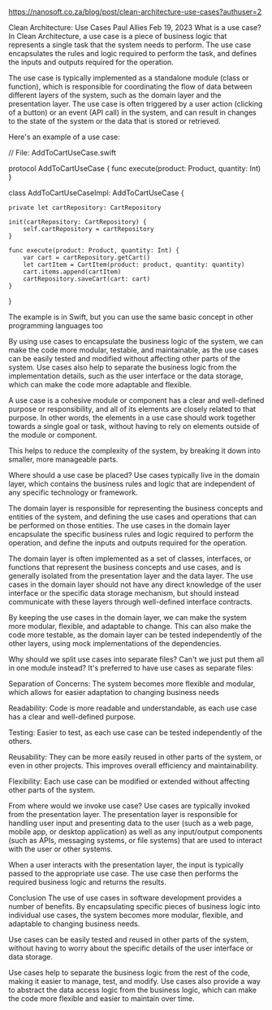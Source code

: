 https://nanosoft.co.za/blog/post/clean-architecture-use-cases?authuser=2

Clean Architecture: Use Cases
Paul Allies
Feb 19, 2023
What is a use case?
In Clean Architecture, a use case is a piece of business logic that represents a single task that the system needs to perform. The use case encapsulates the rules and logic required to perform the task, and defines the inputs and outputs required for the operation.

The use case is typically implemented as a standalone module (class or function), which is responsible for coordinating the flow of data between different layers of the system, such as the domain layer and the presentation layer. The use case is often triggered by a user action (clicking of a button) or an event (API call) in the system, and can result in changes to the state of the system or the data that is stored or retrieved.

Here's an example of a use case:

// File: AddToCartUseCase.swift

protocol AddToCartUseCase {
    func execute(product: Product, quantity: Int)
}

class AddToCartUseCaseImpl: AddToCartUseCase {
    
    private let cartRepository: CartRepository
    
    init(cartRepository: CartRepository) {
        self.cartRepository = cartRepository
    }
    
    func execute(product: Product, quantity: Int) {
        var cart = cartRepository.getCart()
        let cartItem = CartItem(product: product, quantity: quantity)
        cart.items.append(cartItem)
        cartRepository.saveCart(cart: cart)
    }
}

The example is in Swift, but you can use the same basic concept in other programming languages too

By using use cases to encapsulate the business logic of the system, we can make the code more modular, testable, and maintainable, as the use cases can be easily tested and modified without affecting other parts of the system. Use cases also help to separate the business logic from the implementation details, such as the user interface or the data storage, which can make the code more adaptable and flexible.

A use case is a cohesive module or component has a clear and well-defined purpose or responsibility, and all of its elements are closely related to that purpose. In other words, the elements in a use case should work together towards a single goal or task, without having to rely on elements outside of the module or component.

This helps to reduce the complexity of the system, by breaking it down into smaller, more manageable parts.

Where should a use case be placed?
Use cases typically live in the domain layer, which contains the business rules and logic that are independent of any specific technology or framework.

The domain layer is responsible for representing the business concepts and entities of the system, and defining the use cases and operations that can be performed on those entities. The use cases in the domain layer encapsulate the specific business rules and logic required to perform the operation, and define the inputs and outputs required for the operation.

The domain layer is often implemented as a set of classes, interfaces, or functions that represent the business concepts and use cases, and is generally isolated from the presentation layer and the data layer. The use cases in the domain layer should not have any direct knowledge of the user interface or the specific data storage mechanism, but should instead communicate with these layers through well-defined interface contracts.

By keeping the use cases in the domain layer, we can make the system more modular, flexible, and adaptable to change. This can also make the code more testable, as the domain layer can be tested independently of the other layers, using mock implementations of the dependencies.

Why should we split use cases into separate files? Can't we just put them all in one module instead?
It's preferred to have use cases as separate files:

Separation of Concerns: The system becomes more flexible and modular, which allows for easier adaptation to changing business needs

Readability: Code is more readable and understandable, as each use case has a clear and well-defined purpose.

Testing: Easier to test, as each use case can be tested independently of the others.

Reusability: They can be more easily reused in other parts of the system, or even in other projects. This improves overall efficiency and maintainability.

Flexibility: Each use case can be modified or extended without affecting other parts of the system.

From where would we invoke use case?
Use cases are typically invoked from the presentation layer. The presentation layer is responsible for handling user input and presenting data to the user (such as a web page, mobile app, or desktop application) as well as any input/output components (such as APIs, messaging systems, or file systems) that are used to interact with the user or other systems.

When a user interacts with the presentation layer, the input is typically passed to the appropriate use case. The use case then performs the required business logic and returns the results.

Conclusion
The use of use cases in software development provides a number of benefits. By encapsulating specific pieces of business logic into individual use cases, the system becomes more modular, flexible, and adaptable to changing business needs.

Use cases can be easily tested and reused in other parts of the system, without having to worry about the specific details of the user interface or data storage.

Use cases help to separate the business logic from the rest of the code, making it easier to manage, test, and modify. Use cases also provide a way to abstract the data access logic from the business logic, which can make the code more flexible and easier to maintain over time.